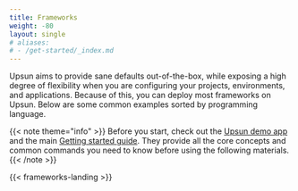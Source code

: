 ```yaml
---
title: Frameworks
weight: -80
layout: single
# aliases:
# - /get-started/_index.md
---
```


Upsun aims to provide sane defaults out-of-the-box, while exposing a high degree of flexibility when you are configuring your projects, environments, and applications.
Because of this, you can deploy most frameworks on Upsun.
Below are some common examples sorted by programming language. 

{{< note theme="info" >}}
Before you start, check out the [Upsun demo app](https://console.upsun.com/projects/create-project) and the main [Getting started guide](/get-started/here). 
They provide all the core concepts and common commands you need to know before using the following materials.
{{< /note >}}

{{< frameworks-landing >}}

